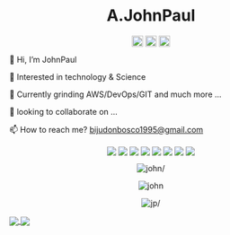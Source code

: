 <body background="https://d117h1jjiq768j.cloudfront.net/images/default-source/blogs/2018/2018-12/developers-vs-low-code-what-they-think-and-why_870x433.jpg?sfvrsn=49bddde3_1"> </body>
<p align="center"> <h1 align="center"> A.JohnPaul</h1></p>
<p align="center">
	<a href="https://github.com/john-s21" target="_blank"><img align="center" src="https://cdn.jsdelivr.net/npm/bootstrap-icons@1.8.1/icons/github.svg" alt="JohnPaul A" height="20" width="20" /></a>
	<a href="https://discordapp.com/users/534727594764140560" target="_blank"><img align="center" src="https://cdn.jsdelivr.net/npm/bootstrap-icons@1.8.1/icons/discord.svg" alt="JohnPaul Ar" height="20" width="20" /></a>
	<a href="https://mail.google.com/mail/?view=cm&amp;fs=1&amp;to=bijudonbosco1995@gmail.com" target="_blank" bis_skin_checked="1"><img align="center" src="https://cdn.jsdelivr.net/npm/bootstrap-icons@1.8.1/icons/google.svg" alt="JohnPaul A" height="20" width="20" /></a>
</p>

👋 Hi, I’m JohnPaul

👀 Interested in technology & Science

🌱 Currently grinding AWS/DevOps/GIT and much more ...

💞️ looking to collaborate on ...

📫 How to reach me? bijudonbosco1995@gmail.com

<p align="center">
	<a><img align="center" src="https://img.icons8.com/color/48/000000/git.png" /></a>
	<a><img align="center" src="https://img.icons8.com/color/48/000000/docker.png" /></a>
	<a><img align="center" src="https://img.icons8.com/color/48/000000/tomcat.png" /></a>
	<a><img align="center" src="https://icons8.com/icon/13441/python"></a>
<!-- 	<a><img align="center" src="https://img.icons8.com/color/48/000000/pycharm.png" /></a> -->
	<a><img align="center" src="https://img.icons8.com/color/48/000000/jenkins.png" /></a>
	<a><img align="center" src="https://img.icons8.com/color/48/000000/terraform.png" /></a>
<!-- 	<a><img align="center" height="45" width="75" src="https://seeklogo.com/images/S/splunk-logo-85E8EAB14B-seeklogo.com.png" /></a> -->
	<a><img align="center" src="https://img.icons8.com/color/48/000000/prometheus-app.png" /></a>
	<a><img align="center" src="https://img.icons8.com/color/48/000000/amazon-web-services.png" /></a>
<!-- 	<a><img align="center" src="https://img.icons8.com/color/48/000000/visual-studio-code-2019.png" /></a> -->
<!-- 	<a><img align="center" height="70" width="65" src="https://img.icons8.com/color/48/000000/django.png" /></a> -->
<!-- 	<a><img align="center" height="40" width="65" src="https://seeklogo.com/images/M/maven-logo-5A9B272A6E-seeklogo.com.png" /></a> -->
<!-- 	<a><img align="center" height="130" width="90" src="https://www.sonarqube.org/assets/logo-31ad3115b1b4b120f3d1efd63e6b13ac9f1f89437f0cf6881cc4d8b5603a52b4.svg" /></a> -->
<!-- 	<a><img align="center" height="47" width="47" src="https://digital.ai/sites/default/files/pictures/styles/maxwidth_300/public/pt_logos/NexusRepo_Icon.png?itok=ERx7P7n2" ></a> -->
</p>

<p align="center">
	<img src=https://github-readme-stats.vercel.app/api?username=john-s21&show_icons=true&locale=en&custom_title=GitHub+Status=(JOHN)&theme=highcontrast&include_all_commits=true&count_private=true&border_color=006BFB bg_color=DEG,FFFFFF,979A9C,2AA9F1&text_color=000000&title_color=3D02CE& alt=john/>
</p>

<p align="center"><img src=https://komarev.com/ghpvc/?username=john-s21&color=yellowgreen&style=plastic&label=PROFILE+VIEWS alt=john /></p>

<p align="center">
	<img src=https://github-readme-stats.vercel.app/api/top-langs/?username=john-s21&langs_count=8&layout=compact&theme=vision-friendly-dark&border_color=006BFB alt=jp/>
</p>

<a href="https://github.com/john-s21/my-app">
  	<img align="center" src="https://github-readme-stats.vercel.app/api/pin/?username=john-s21&show_owner=john-s21&repo=my-app&theme=merko&border_color=FA3E06" />
</a>
<a href="https://github.com/john-s21/Django-Web-App">
  	<img align="center" src="https://github-readme-stats.vercel.app/api/pin/?username=john-s21&repo=Django-Web-App&show_owner&theme=merko&border_color=FA3E06" />
</a>

<!---<p align="center">
	<img align="center" src="https://github-readme-stats.vercel.app/api/pin/?username=john-s21&show_owner=john-s21&repo=john-s21&theme=merko" />
</p>--->



<!---
john-s21/john-s21 is a ✨ special ✨ repository because its `README.md` (this file) appears on your GitHub profile.
You can click the Preview link to take a look at your changes.
--->
